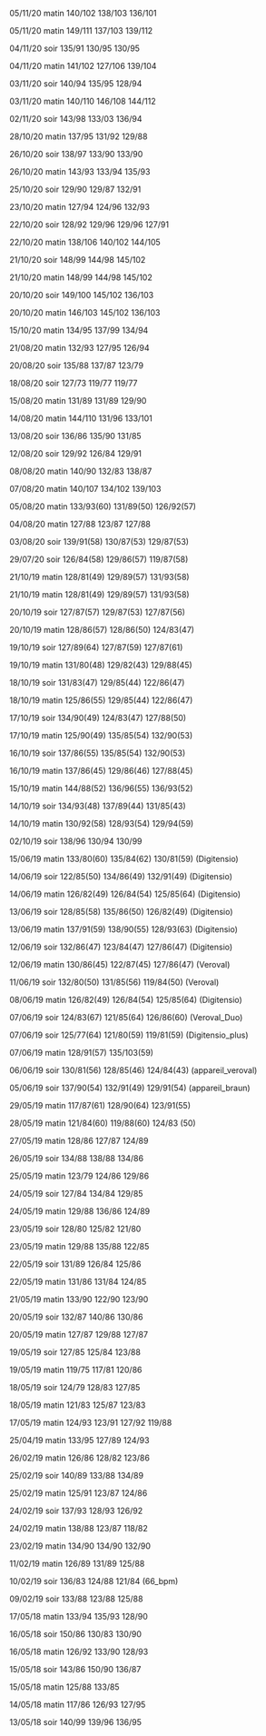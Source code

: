 05/11/20 matin 140/102 138/103 136/101 

05/11/20 matin 149/111 137/103 139/112 

04/11/20 soir 135/91 130/95 130/95 

04/11/20 matin 141/102 127/106 139/104 

03/11/20 soir 140/94 135/95 128/94 

03/11/20 matin 140/110 146/108 144/112 

02/11/20 soir 143/98 133/03 136/94 

28/10/20 matin 137/95 131/92 129/88 

26/10/20 soir 138/97 133/90 133/90 

26/10/20 matin 143/93 133/94 135/93 

25/10/20 soir 129/90 129/87 132/91 

23/10/20 matin 127/94 124/96 132/93 

22/10/20 soir 128/92 129/96 129/96 127/91 

22/10/20 matin 138/106 140/102 144/105 

21/10/20 soir 148/99 144/98 145/102 

21/10/20 matin 148/99 144/98 145/102 

20/10/20 soir 149/100 145/102 136/103 

20/10/20 matin 146/103 145/102 136/103 

15/10/20 matin 134/95 137/99 134/94 

21/08/20 matin 132/93 127/95 126/94 

20/08/20 soir 135/88 137/87 123/79 

18/08/20 soir 127/73 119/77 119/77 

15/08/20 matin 131/89 131/89 129/90 

14/08/20 matin 144/110 131/96 133/101 

13/08/20 soir 136/86 135/90 131/85 

12/08/20 soir 129/92 126/84 129/91 

08/08/20 matin 140/90 132/83 138/87 

07/08/20 matin 140/107 134/102 139/103 

05/08/20 matin 133/93(60) 131/89(50) 126/92(57) 

04/08/20 matin 127/88 123/87 127/88 

03/08/20 soir 139/91(58) 130/87(53) 129/87(53) 

29/07/20 soir 126/84(58) 129/86(57) 119/87(58) 

21/10/19 matin 128/81(49) 129/89(57) 131/93(58) 

21/10/19 matin 128/81(49) 129/89(57) 131/93(58) 

20/10/19 soir 127/87(57) 129/87(53) 127/87(56) 

20/10/19 matin 128/86(57) 128/86(50) 124/83(47) 

19/10/19 soir 127/89(64) 127/87(59) 127/87(61) 

19/10/19 matin 131/80(48) 129/82(43) 129/88(45) 

18/10/19 soir 131/83(47) 129/85(44) 122/86(47) 

18/10/19 matin 125/86(55) 129/85(44) 122/86(47) 

17/10/19 soir 134/90(49) 124/83(47) 127/88(50) 

17/10/19 matin 125/90(49) 135/85(54) 132/90(53) 

16/10/19 soir 137/86(55) 135/85(54) 132/90(53) 

16/10/19 matin 137/86(45) 129/86(46) 127/88(45) 

15/10/19 matin 144/88(52) 136/96(55) 136/93(52) 

14/10/19 soir 134/93(48) 137/89(44) 131/85(43) 

14/10/19 matin 130/92(58) 128/93(54) 129/94(59) 

02/10/19 soir 138/96 130/94 130/99 

15/06/19 matin 133/80(60) 135/84(62) 130/81(59) (Digitensio) 

14/06/19 soir 122/85(50) 134/86(49) 132/91(49) (Digitensio) 

14/06/19 matin 126/82(49) 126/84(54) 125/85(64) (Digitensio) 

13/06/19 soir 128/85(58) 135/86(50) 126/82(49) (Digitensio) 

13/06/19 matin 137/91(59) 138/90(55) 128/93(63) (Digitensio) 

12/06/19 soir 132/86(47) 123/84(47) 127/86(47) (Digitensio) 

12/06/19 matin 130/86(45) 122/87(45) 127/86(47) (Veroval) 

11/06/19 soir 132/80(50) 131/85(56) 119/84(50) (Veroval) 

08/06/19 matin 126/82(49) 126/84(54) 125/85(64) (Digitensio) 

07/06/19 soir 124/83(67) 121/85(64) 126/86(60) (Veroval_Duo) 

07/06/19 soir 125/77(64) 121/80(59) 119/81(59) (Digitensio_plus) 

07/06/19 matin 128/91(57) 135/103(59) 

06/06/19 soir 130/81(56) 128/85(46) 124/84(43) (appareil_veroval) 

05/06/19 soir 137/90(54) 132/91(49) 129/91(54) (appareil_braun) 

29/05/19 matin 117/87(61) 128/90(64) 123/91(55) 

28/05/19 matin 121/84(60) 119/88(60) 124/83 (50) 

27/05/19 matin 128/86 127/87 124/89 

26/05/19 soir 134/88 138/88 134/86 

25/05/19 matin 123/79 124/86 129/86 

24/05/19 soir 127/84 134/84 129/85 

24/05/19 matin 129/88 136/86 124/89 

23/05/19 soir 128/80 125/82 121/80 

23/05/19 matin 129/88 135/88 122/85 

22/05/19 soir 131/89 126/84 125/86 

22/05/19 matin 131/86 131/84 124/85 

21/05/19 matin 133/90 122/90 123/90 

20/05/19 soir 132/87 140/86 130/86 

20/05/19 matin 127/87 129/88 127/87 

19/05/19 soir 127/85 125/84 123/88 

19/05/19 matin 119/75 117/81 120/86 

18/05/19 soir 124/79 128/83 127/85 

18/05/19 matin 121/83 125/87 123/83 

17/05/19 matin 124/93 123/91 127/92 119/88 

25/04/19 matin 133/95 127/89 124/93 

26/02/19 matin 126/86 128/82 123/86 

25/02/19 soir 140/89 133/88 134/89 

25/02/19 matin 125/91 123/87 124/86 

24/02/19 soir 137/93 128/93 126/92 

24/02/19 matin 138/88 123/87 118/82 

23/02/19 matin 134/90 134/90 132/90 

11/02/19 matin 126/89 131/89 125/88 

10/02/19 soir 136/83 124/88 121/84 (66_bpm) 

09/02/19 soir 133/88 123/88 125/88 

17/05/18 matin 133/94 135/93 128/90 

16/05/18 soir 150/86 130/83 130/90 

16/05/18 matin 126/92 133/90 128/93 

15/05/18 soir 143/86 150/90 136/87 

15/05/18 matin 125/88 133/85 

14/05/18 matin 117/86 126/93 127/95 

13/05/18 soir 140/99 139/96 136/95 

